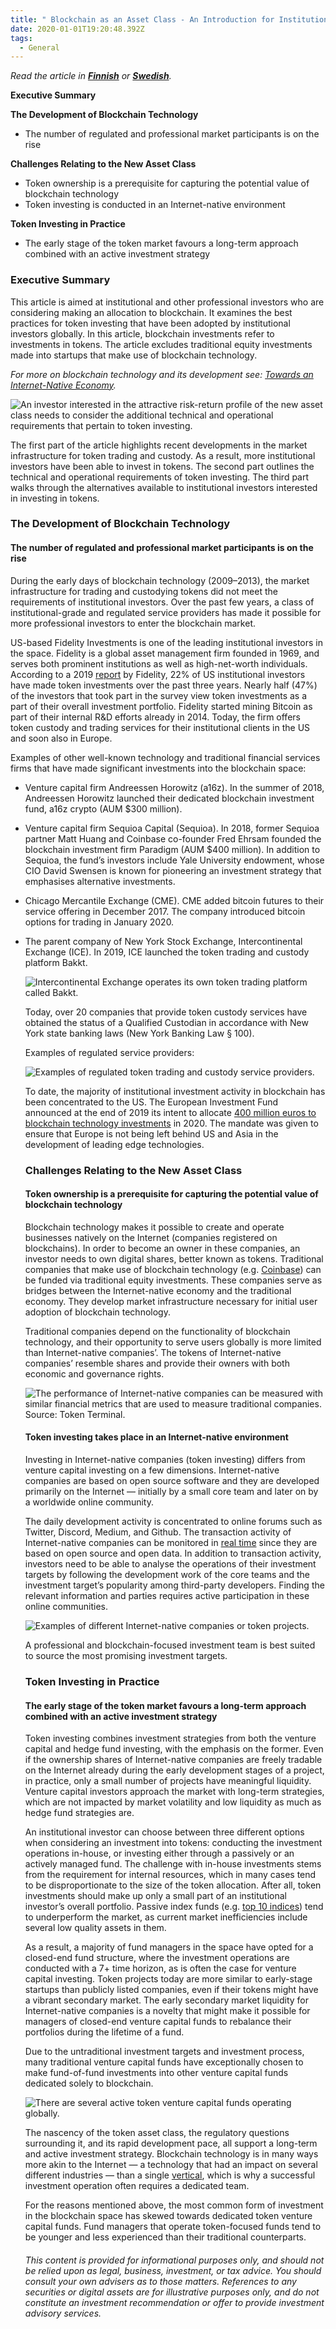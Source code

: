 ```yaml
---
title: " Blockchain as an Asset Class - An Introduction for Institutional Investors"
date: 2020-01-01T19:20:48.392Z
tags:
  - General
---
```

*Read the article in **[Finnish](https://suspicious-kepler-340c57.netlify.com/posts/lohkoketjuteknologia-omaisuusluokkana-johdanto-institutionaalisille-sijoittajille/)** or **[Swedish](https://suspicious-kepler-340c57.netlify.com/posts/blockchainteknologi-som-tillgangsklass-en-introduktion-for-institutionella-investerare/)**.*

**Executive Summary**

**The Development of Blockchain Technology**

* The number of regulated and professional market participants is on the rise

**Challenges Relating to the New Asset Class**

* Token ownership is a prerequisite for capturing the potential value of blockchain technology
* Token investing is conducted in an Internet-native environment

**Token Investing in Practice**

* The early stage of the token market favours a long-term approach combined with an active investment strategy

### Executive Summary

This article is aimed at institutional and other professional investors who are considering making an allocation to blockchain. It examines the best practices for token investing that have been adopted by institutional investors globally. In this article, blockchain investments refer to investments in tokens. The article excludes traditional equity investments made into startups that make use of blockchain technology.

*For more on blockchain technology and its development see: [Towards an Internet-Native Economy](https://suspicious-kepler-340c57.netlify.com/posts/towards-an-internet-native-economy/).*

![](/static/img/screenshot-2020-03-18-at-21.22.31.png "An investor interested in the attractive risk-return profile of the new asset class needs to consider the additional technical and operational requirements that pertain to token investing.")

The first part of the article highlights recent developments in the market infrastructure for token trading and custody. As a result, more institutional investors have been able to invest in tokens. The second part outlines the technical and operational requirements of token investing. The third part walks through the alternatives available to institutional investors interested in investing in tokens.

### The Development of Blockchain Technology

#### The number of regulated and professional market participants is on the rise

During the early days of blockchain technology (2009–2013), the market infrastructure for trading and custodying tokens did not meet the requirements of institutional investors. Over the past few years, a class of institutional-grade and regulated service providers has made it possible for more professional investors to enter the blockchain market.

US-based Fidelity Investments is one of the leading institutional investors in the space. Fidelity is a global asset management firm founded in 1969, and serves both prominent institutions as well as high-net-worth individuals. According to a 2019 [report](https://www.fidelity.com/bin-public/060_www_fidelity_com/documents/press-release/institutional-investments-in-digital-assets-050219.pdf) by Fidelity, 22% of US institutional investors have made token investments over the past three years. Nearly half (47%) of the investors that took part in the survey view token investments as a part of their overall investment portfolio. Fidelity started mining Bitcoin as part of their internal R&D efforts already in 2014. Today, the firm offers token custody and trading services for their institutional clients in the US and soon also in Europe.

Examples of other well-known technology and traditional financial services firms that have made significant investments into the blockchain space:

* Venture capital firm Andreessen Horowitz (a16z). In the summer of 2018, Andreessen Horowitz launched their dedicated blockchain investment fund, a16z crypto (AUM $300 million).
* Venture capital firm Sequioa Capital (Sequioa). In 2018, former Sequioa partner Matt Huang and Coinbase co-founder Fred Ehrsam founded the blockchain investment firm Paradigm (AUM $400 million). In addition to Sequioa, the fund’s investors include Yale University endowment, whose CIO David Swensen is known for pioneering an investment strategy that emphasises alternative investments.
* Chicago Mercantile Exchange (CME). CME added bitcoin futures to their service offering in December 2017. The company introduced bitcoin options for trading in January 2020.
* The parent company of New York Stock Exchange, Intercontinental Exchange (ICE). In 2019, ICE launched the token trading and custody platform Bakkt.

  ![](/static/img/screenshot-2020-03-18-at-21.22.45.png "Intercontinental Exchange operates its own token trading platform called Bakkt.")

  Today, over 20 companies that provide token custody services have obtained the status of a Qualified Custodian in accordance with New York state banking laws (New York Banking Law § 100).

  Examples of regulated service providers:

  ![](/static/img/screenshot-2020-03-18-at-21.22.54.png "Examples of regulated token trading and custody service providers.")

  To date, the majority of institutional investment activity in blockchain has been concentrated to the US. The European Investment Fund announced at the end of 2019 its intent to allocate [400 million euros to blockchain technology investments](https://ec.europa.eu/digital-single-market/en/news/eu-artificial-intelligence-and-blockchain-investment-fund-invest-100-million-euros-startups) in 2020. The mandate was given to ensure that Europe is not being left behind US and Asia in the development of leading edge technologies.

  ### Challenges Relating to the New Asset Class

  #### Token ownership is a prerequisite for capturing the potential value of blockchain technology

  Blockchain technology makes it possible to create and operate businesses natively on the Internet (companies registered on blockchains). In order to become an owner in these companies, an investor needs to own digital shares, better known as tokens. Traditional companies that make use of blockchain technology (e.g. [Coinbase](https://www.coinbase.com/)) can be funded via traditional equity investments. These companies serve as bridges between the Internet-native economy and the traditional economy. They develop market infrastructure necessary for initial user adoption of blockchain technology.

  Traditional companies depend on the functionality of blockchain technology, and their opportunity to serve users globally is more limited than Internet-native companies’. The tokens of Internet-native companies’ resemble shares and provide their owners with both economic and governance rights.

  ![](/static/img/screenshot-2020-03-18-at-21.23.17.png "The performance of Internet-native companies can be measured with similar financial metrics that are used to measure traditional companies. Source: Token Terminal.")

  #### Token investing takes place in an Internet-native environment

  Investing in Internet-native companies (token investing) differs from venture capital investing on a few dimensions. Internet-native companies are based on open source software and they are developed primarily on the Internet — initially by a small core team and later on by a worldwide online community.

  The daily development activity is concentrated to online forums such as Twitter, Discord, Medium, and Github. The transaction activity of Internet-native companies can be monitored in [real time](https://etherscan.io/txsPending) since they are based on open source and open data. In addition to transaction activity, investors need to be able to analyse the operations of their investment targets by following the development work of the core teams and the investment target’s popularity among third-party developers. Finding the relevant information and parties requires active participation in these online communities.

  ![](/static/img/screenshot-2020-03-18-at-21.23.28.png "Examples of different Internet-native companies or token projects.")

  A professional and blockchain-focused investment team is best suited to source the most promising investment targets.

  ### Token Investing in Practice

  #### The early stage of the token market favours a long-term approach combined with an active investment strategy

  Token investing combines investment strategies from both the venture capital and hedge fund investing, with the emphasis on the former. Even if the ownership shares of Internet-native companies are freely tradable on the Internet already during the early development stages of a project, in practice, only a small number of projects have meaningful liquidity. Venture capital investors approach the market with long-term strategies, which are not impacted by market volatility and low liquidity as much as hedge fund strategies are.

  An institutional investor can choose between three different options when considering an investment into tokens: conducting the investment operations in-house, or investing either through a passively or an actively managed fund. The challenge with in-house investments stems from the requirement for internal resources, which in many cases tend to be disproportionate to the size of the token allocation. After all, token investments should make up only a small part of an institutional investor’s overall portfolio. Passive index funds (e.g. [top 10 indices](https://www.bitwiseinvestments.com/indexes/Bitwise-10%20/)) tend to underperform the market, as current market inefficiencies include several low quality assets in them.

  As a result, a majority of fund managers in the space have opted for a closed-end fund structure, where the investment operations are conducted with a 7+ time horizon, as is often the case for venture capital investing. Token projects today are more similar to early-stage startups than publicly listed companies, even if their tokens might have a vibrant secondary market. The early secondary market liquidity for Internet-native companies is a novelty that might make it possible for managers of closed-end venture capital funds to rebalance their portfolios during the lifetime of a fund.

  Due to the untraditional investment targets and investment process, many traditional venture capital funds have exceptionally chosen to make fund-of-fund investments into other venture capital funds dedicated solely to blockchain. 

  ![](/static/img/screenshot-2020-03-18-at-21.23.42.png "There are several active token venture capital funds operating globally.")

  The nascency of the token asset class, the regulatory questions surrounding it, and its rapid development pace, all support a long-term and active investment strategy. Blockchain technology is in many ways more akin to the Internet — a technology that had an impact on several different industries — than a single [vertical](https://pitchbook.com/blog/what-are-industry-verticals), which is why a successful investment operation often requires a dedicated team.

  For the reasons mentioned above, the most common form of investment in the blockchain space has skewed towards dedicated token venture capital funds. Fund managers that operate token-focused funds tend to be younger and less experienced than their traditional counterparts.

  ###### This content is provided for informational purposes only, and should not be relied upon as legal, business, investment, or tax advice. You should consult your own advisers as to those matters. References to any securities or digital assets are for illustrative purposes only, and do not constitute an investment recommendation or offer to provide investment advisory services.